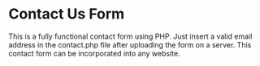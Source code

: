 # Contact Us Form
This is a fully functional contact form using PHP. Just insert a valid email address in the contact.php file after uploading the form on a server. 
This contact form can be incorporated into any website.
